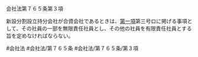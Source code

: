 会社法第７６５条第３項

新設分割設立持分会社が合資会社であるときは、[第一項](会社法＿＿＿＿第７６５条第１項)第三号ロに掲げる事項として、その社員の一部を無限責任社員とし、その他の社員を有限責任社員とする旨を定めなければならない。

#会社法
#会社法/第７６５条
#会社法/第７６５条/第３項
